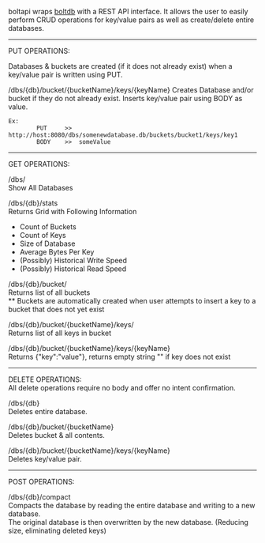 
boltapi wraps <a href="https://github.com/boltdb/bolt">boltdb</a> with a REST API interface. 
It allows the user to easily perform CRUD operations for key/value pairs as well as create/delete entire databases.


*********************************************************************************************
PUT OPERATIONS:

Databases & buckets are created (if it does not already exist) when a key/value pair is written using PUT.

/dbs/{db}/bucket/{bucketName}/keys/{keyName}
Creates Database and/or bucket if they do not already exist. Inserts key/value pair using BODY as value.

    Ex:
            PUT 	>> 	http://host:8080/dbs/somenewdatabase.db/buckets/bucket1/keys/key1
            BODY 	>>	someValue 

*********************************************************************************************
GET OPERATIONS:

/dbs/ <br>
Show All Databases

/dbs/{db}/stats <br>
Returns Grid with Following Information <br>
<ul>
<li>Count of Buckets</li>
<li>Count of Keys</li>
<li>Size of Database</li>
<li>Average Bytes Per Key</li>
<li>(Possibly) Historical Write Speed</li>
<li>(Possibly) Historical Read Speed</li>
</ul>

/dbs/{db}/bucket/ <br>
Returns list of all buckets <br>
** Buckets are automatically created when user attempts to insert a key to a bucket that does not yet exist

/dbs/{db}/bucket/{bucketName}/keys/ <br>
Returns list of all keys in bucket

/dbs/{db}/bucket/{bucketName}/keys/{keyName} <br>
Returns {"key":"value"}, returns empty string "" if key does not exist

*********************************************************************************************
DELETE OPERATIONS: <br>
All delete operations require no body and offer no intent confirmation.

/dbs/{db} <br>
Deletes entire database.

/dbs/{db}/bucket/{bucketName} <br>
Deletes bucket & all contents.

/dbs/{db}/bucket/{bucketName}/keys/{keyName} <br>
Deletes key/value pair.

*********************************************************************************************
POST OPERATIONS:

/dbs/{db}/compact <br>
Compacts the database by reading the entire database and writing to a new database. <br>
The original database is then overwritten by the new database. (Reducing size, eliminating deleted keys)